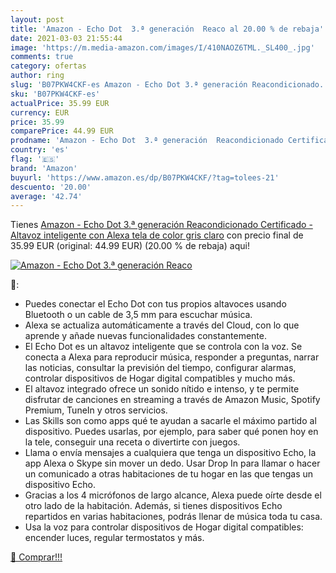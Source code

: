 ```yaml
---
layout: post
title: 'Amazon - Echo Dot  3.ª generación  Reaco al 20.00 % de rebaja'
date: 2021-03-03 21:55:44
image: 'https://m.media-amazon.com/images/I/410NAOZ6TML._SL400_.jpg'
comments: true
category: ofertas
author: ring
slug: 'B07PKW4CKF-es Amazon - Echo Dot 3.ª generación Reacondicionado...'
sku: 'B07PKW4CKF-es'
actualPrice: 35.99 EUR
currency: EUR
price: 35.99
comparePrice: 44.99 EUR
prodname: 'Amazon - Echo Dot  3.ª generación  Reacondicionado Certificado - Altavoz inteligente con Alexa  tela de color gris claro'
country: 'es'
flag: '🇪🇸'
brand: 'Amazon'
buyurl: 'https://www.amazon.es/dp/B07PKW4CKF/?tag=tolees-21'
descuento: '20.00'
average: '42.74'
---
```


Tienes [Amazon - Echo Dot  3.ª generación  Reacondicionado Certificado - Altavoz inteligente con Alexa  tela de color gris claro](https://www.amazon.es/dp/B07PKW4CKF/?tag=tolees-21) con precio final de  35.99 EUR (original: 44.99 EUR) (20.00 %  de rebaja) aqui!

[![Amazon - Echo Dot  3.ª generación  Reaco](https://m.media-amazon.com/images/I/410NAOZ6TML._SL400_.jpg)](https://www.amazon.es/dp/B07PKW4CKF/?tag=tolees-21)

🔎:

- Puedes conectar el Echo Dot con tus propios altavoces usando Bluetooth o un cable de 3,5 mm para escuchar música.
- Alexa se actualiza automáticamente a través del Cloud, con lo que aprende y añade nuevas funcionalidades constantemente.
- El Echo Dot es un altavoz inteligente que se controla con la voz. Se conecta a Alexa para reproducir música, responder a preguntas, narrar las noticias, consultar la previsión del tiempo, configurar alarmas, controlar dispositivos de Hogar digital compatibles y mucho más.
- El altavoz integrado ofrece un sonido nítido e intenso, y te permite disfrutar de canciones en streaming a través de Amazon Music, Spotify Premium, TuneIn y otros servicios.
- Las Skills son como apps qué te ayudan a sacarle el máximo partido al dispositivo. Puedes usarlas, por ejemplo, para saber qué ponen hoy en la tele, conseguir una receta o divertirte con juegos.
- Llama o envía mensajes a cualquiera que tenga un dispositivo Echo, la app Alexa o Skype sin mover un dedo. Usar Drop In para llamar o hacer un comunicado a otras habitaciones de tu hogar en las que tengas un dispositivo Echo.
- Gracias a los 4 micrófonos de largo alcance, Alexa puede oírte desde el otro lado de la habitación. Además, si tienes dispositivos Echo repartidos en varias habitaciones, podrás llenar de música toda tu casa.
- Usa la voz para controlar dispositivos de Hogar digital compatibles: encender luces, regular termostatos y más.

[🛒 Comprar!!!](https://www.amazon.es/dp/B07PKW4CKF/?tag=tolees-21)
